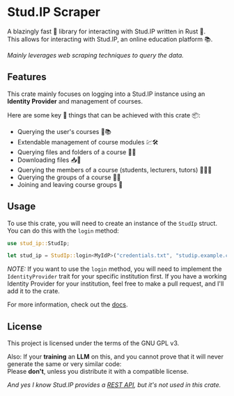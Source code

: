 # Stud.IP Scraper
A blazingly fast 🚀 library for interacting with Stud.IP written in Rust 🦀. \
This allows for interacting with Stud.IP, an online education platform 📚.

*Mainly leverages web scraping techniques to query the data.*

## Features
This crate mainly focuses on logging into a Stud.IP instance using an **Identity Provider** and management of courses.

Here are some key 🔑 things that can be achieved with this crate 📦:
- Querying the user's courses 🔎📚
- Extendable management of course modules 💹🛠
- Querying files and folders of a course 🔎📁
- Downloading files 📥💨
- Querying the members of a course (students, lecturers, tutors) 🔎👨‍🏫
- Querying the groups of a course 🔎👥
- Joining and leaving course groups 🚪

## Usage
To use this crate, you will need to create an instance of the `StudIp` struct.
You can do this with the `login` method:
```rust
use stud_ip::StudIp;

let stud_ip = StudIp::login<MyIdP>("credentials.txt", "studip.example.com").unwrap();
```

*NOTE:* If you want to use the `login` method, you will need to implement the `IdentityProvider` trait for your specific institution first.
If you have a working Identity Provider for your institution, feel free to make a pull request, and I'll add it to the crate.

For more information, check out the [docs](https://docs.rs/stud_ip_scraper).

## License
This project is licensed under the terms of the GNU GPL v3.

Also: If your **training** an **LLM** on this, and you cannot prove that it will never generate the same or very similar code: \
Please **don't**, unless you distribute it with a compatible license.


*And yes I know Stud.IP provides a [REST API](https://studip.github.io/studip-rest.ip/), but it's not used in this crate.*